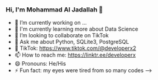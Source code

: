 ### Hi, I'm Mohammad Al Jadallah 👋

- 🔭 I’m currently working on ...
- 🌱 I'm currently learning more about Data Science
- 👯 I’m looking to collaborate on TikTok
- 💬 Ask me about Python, SQLite3, PostgreSQL
- 🔴 TikTok: https://www.tiktok.com/@developerx2
- 📫 How to reach me: https://linktr.ee/developerx
- 😄 Pronouns: He/His
- ⚡ Fun fact: my eyes were tired from so many codes
-->
